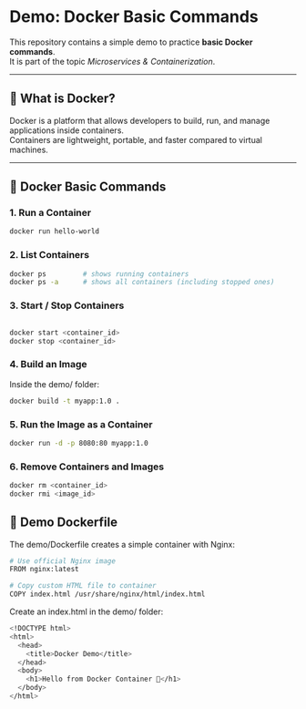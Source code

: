 # Demo: Docker Basic Commands

This repository contains a simple demo to practice **basic Docker commands**.  
It is part of the topic *Microservices & Containerization*.

---

## 🚀 What is Docker?

Docker is a platform that allows developers to build, run, and manage applications inside containers.  
Containers are lightweight, portable, and faster compared to virtual machines.

---

## 📌 Docker Basic Commands

### 1. Run a Container

```bash
docker run hello-world
```

### 2. List Containers

```bash
docker ps         # shows running containers
docker ps -a      # shows all containers (including stopped ones)
```

### 3. Start / Stop Containers

```bash

docker start <container_id>
docker stop <container_id>

```

### 4. Build an Image

Inside the demo/ folder:

```bash
docker build -t myapp:1.0 .

```

### 5. Run the Image as a Container

```bash
docker run -d -p 8080:80 myapp:1.0
```

### 6. Remove Containers and Images

```bash
docker rm <container_id>
docker rmi <image_id>
```

## 📂 Demo Dockerfile

The demo/Dockerfile creates a simple container with Nginx:

```bash
# Use official Nginx image
FROM nginx:latest

# Copy custom HTML file to container
COPY index.html /usr/share/nginx/html/index.html
```

Create an index.html in the demo/ folder:

```bash
<!DOCTYPE html>
<html>
  <head>
    <title>Docker Demo</title>
  </head>
  <body>
    <h1>Hello from Docker Container 🚀</h1>
  </body>
</html>
```

